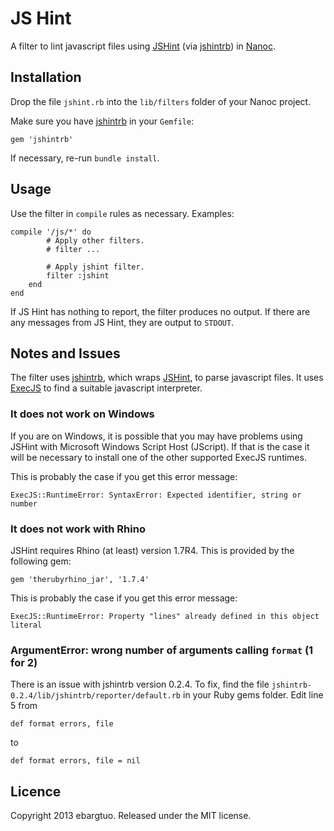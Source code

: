 # JS Hint #

A filter to lint javascript files using 
[JSHint](https://github.com/jshint/jshint/)
(via [jshintrb](https://github.com/stereobooster/jshintrb)) in
[Nanoc](http://nanoc.ws).

## Installation ##

Drop the file `jshint.rb` into the `lib/filters` folder of
your Nanoc project.

Make sure you have
[jshintrb](https://github.com/stereobooster/jshintrb)
in your `Gemfile`:

    gem 'jshintrb'

If necessary, re-run `bundle install`.

## Usage ##

Use the filter in `compile` rules as necessary. Examples:

    compile '/js/*' do
            # Apply other filters.
            # filter ...

            # Apply jshint filter.
            filter :jshint
        end
    end

If JS Hint has nothing to report, the filter produces no output.
If there are any messages from JS Hint, they are output to `STDOUT`.

## Notes and Issues ##

The filter uses [jshintrb](https://github.com/stereobooster/jshintrb),
which wraps [JSHint](https://github.com/jshint/jshint/), to
parse javascript files. It uses 
[ExecJS](https://github.com/sstephenson/execjs) to find a suitable
javascript interpreter.

### It does not work on Windows ###

If you are on Windows, it is possible that you may have problems using
JSHint with Microsoft Windows Script Host (JScript). If that is the case
it will be necessary to install one of the other supported ExecJS runtimes.

This is probably the case if you get this error message:

    ExecJS::RuntimeError: SyntaxError: Expected identifier, string or number

### It does not work with Rhino ###

JSHint requires Rhino (at least) version 1.7R4. This is provided by
the following gem:

    gem 'therubyrhino_jar', '1.7.4'

This is probably the case if you get this error message:

    ExecJS::RuntimeError: Property "lines" already defined in this object literal

### ArgumentError: wrong number of arguments calling `format` (1 for 2) ###

There is an issue with jshintrb version 0.2.4. To fix, find the file
`jshintrb-0.2.4/lib/jshintrb/reporter/default.rb` in your Ruby gems
folder. Edit line 5 from

    def format errors, file

to

    def format errors, file = nil

## Licence ##

Copyright 2013 ebargtuo. Released under the MIT license.
